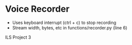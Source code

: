 # Voice Recorder
- Uses keyboard interrupt (ctrl + c) to stop recording
- Stream width, bytes, etc in functions/recorder.py (line 6)

ILS Project 3
